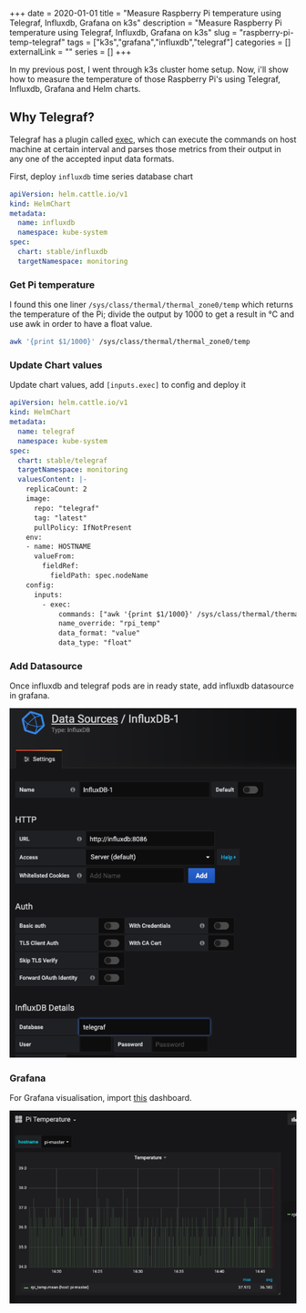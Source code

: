 +++ 
date = 2020-01-01
title = "Measure Raspberry Pi temperature using Telegraf, Influxdb, Grafana on k3s"
description = "Measure Raspberry Pi temperature using Telegraf, Influxdb, Grafana on k3s"
slug = "raspberry-pi-temp-telegraf" 
tags = ["k3s","grafana","influxdb","telegraf"]
categories = []
externalLink = ""
series = []
+++

In my previous post, I went through k3s cluster home setup. Now, i'll show how to measure the temperature of those Raspberry Pi's using Telegraf, Influxdb, Grafana and Helm charts.

## Why Telegraf?

Telegraf has a plugin called [exec](https://github.com/influxdata/telegraf/tree/master/plugins/inputs/exec), which can execute the commands on host machine at certain interval and parses those metrics from their output in any one of the accepted input data formats.

First, deploy `influxdb` time series database chart

```yaml
apiVersion: helm.cattle.io/v1
kind: HelmChart
metadata:
  name: influxdb
  namespace: kube-system
spec:
  chart: stable/influxdb
  targetNamespace: monitoring
```

### Get Pi temperature

I found this one liner `/sys/class/thermal/thermal_zone0/temp` which returns the temperature of the Pi; divide the output by 1000 to get a result in °C and use awk in order to have a float value.

```bash
awk '{print $1/1000}' /sys/class/thermal/thermal_zone0/temp
```

### Update Chart values

Update chart values, add `[inputs.exec]` to config and deploy it

```yaml
apiVersion: helm.cattle.io/v1
kind: HelmChart
metadata:
  name: telegraf
  namespace: kube-system
spec:
  chart: stable/telegraf
  targetNamespace: monitoring
  valuesContent: |-
    replicaCount: 2
    image:
      repo: "telegraf"
      tag: "latest"
      pullPolicy: IfNotPresent
    env:
    - name: HOSTNAME
      valueFrom:
        fieldRef:
          fieldPath: spec.nodeName
    config:
      inputs:
        - exec:
            commands: ["awk '{print $1/1000}' /sys/class/thermal/thermal_zone0/temp"]
            name_override: "rpi_temp"
            data_format: "value"
            data_type: "float"
```

### Add Datasource

Once influxdb and telegraf pods are in ready state, add influxdb datasource in grafana.

![Traefik UI](influxdb.png)

### Grafana

For Grafana visualisation, import [this](https://gist.github.com/Vikaspogu/b2d2f04e3102d65deb1ce6913f126e57) dashboard.

![Traefik UI](pi-temp-grafana.png)
